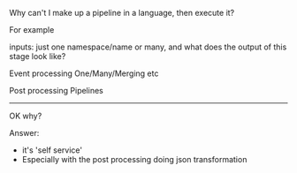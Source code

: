 Why can't I make up a pipeline in a language, then execute it?

For example

inputs:
   just one namespace/name or many, and what does the output of this stage look like?

Event processing
   One/Many/Merging etc

Post processing
   Pipelines

---

OK why?

Answer: 
* it's 'self service'
* Especially with the post processing doing json transformation

